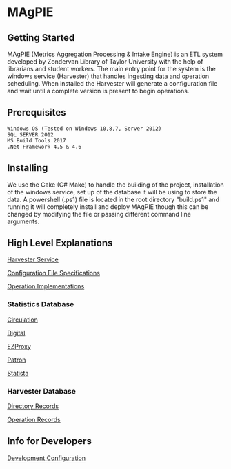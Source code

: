 # MAgPIE

## Getting Started

MAgPIE (Metrics Aggregation Processing & Intake Engine) is an ETL system developed by Zondervan Library of Taylor University with the help of librarians and student workers. The main entry point for the system is the windows service (Harvester) that handles ingesting data and operation scheduling. When installed the Harvester will generate a configuration file and wait until a complete version is present to begin operations.

## Prerequisites

    Windows OS (Tested on Windows 10,8,7, Server 2012)
    SQL SERVER 2012
    MS Build Tools 2017
    .Net Framework 4.5 & 4.6

## Installing

We use the Cake (C# Make) to handle the building of the project, installation of the windows service, set up of the database it will be using to store the data. A powershell (.ps1) file is located in the root directory "build.ps1" and running it will completely install and deploy MAgPIE though this can be changed by modifying the file or passing different command line arguments.

## High Level Explanations

[Harvester Service](wiki/Harvester-Service.md)

[Configuration File Specifications](wiki/models/Configuration-File-Specifications.md)

[Operation Implementations](wiki/models/Operation-Logic.md)

### Statistics Database

[Circulation](wiki/models/Statistics-Database/Circulation-Database.md)

[Digital](wiki/models/Statistics-Database/Digital-Database.md)

[EZProxy](wiki/models/Statistics-Database/EZProxy-Database.md)

[Patron](wiki/models/Statistics-Database/Patron-Database.md)

[Statista](wiki/models/Statistics-Database/Statista-Database.md)

### Harvester Database

[Directory Records](wiki/models/Harvester-Database/Directory-Records.md)

[Operation Records](wiki/models/Harvester-Database/Operation-Records.md)

## Info for Developers

[Development Configuration](wiki/Development-Configuration.md)
